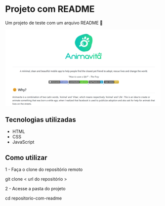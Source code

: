 # Projeto com README

Um projeto de teste com um arquivo README 🚀

[<img src="./Animação.gif" alt="Animação tela inicial" title="Animação tela inicial">](https://google.com.br)

## Tecnologias utilizadas
- HTML
- CSS
- JavaScript

## Como utilizar

1 - Faça o clone do repositório remoto

git clone < url do repositório >

2 - Acesse a pasta do projeto

cd repositorio-com-readme